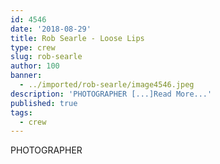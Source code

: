 ```yaml
---
id: 4546
date: '2018-08-29'
title: Rob Searle - Loose Lips
type: crew
slug: rob-searle
author: 100
banner:
  - ../imported/rob-searle/image4546.jpeg
description: 'PHOTOGRAPHER [...]Read More...'
published: true
tags:
  - crew
---
```

PHOTOGRAPHER